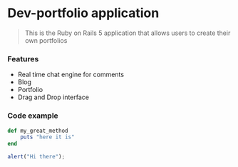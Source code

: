 # Dev-portfolio application

> This is the Ruby on Rails 5 application that allows users to create their own portfolios

### Features

- Real time chat engine for comments
- Blog
- Portfolio
- Drag and Drop interface

### Code example

```ruby
def my_great_method
    puts "here it is"
end
```

```javascript
alert("Hi there");
```